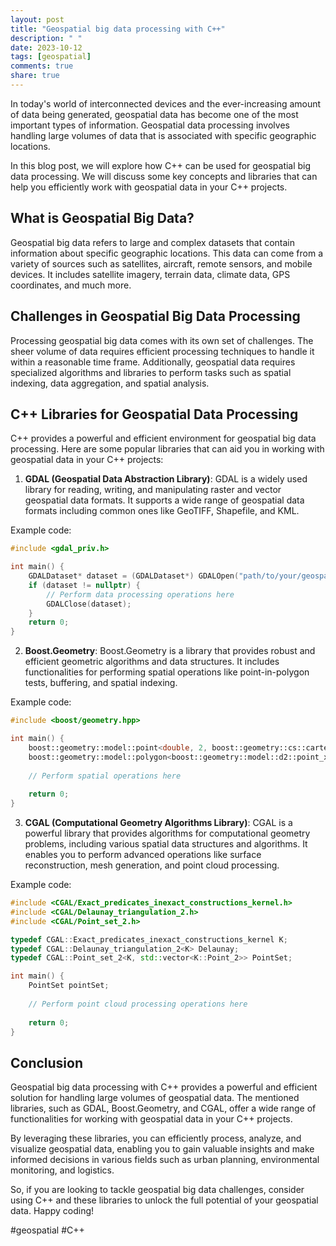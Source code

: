 ```yaml
---
layout: post
title: "Geospatial big data processing with C++"
description: " "
date: 2023-10-12
tags: [geospatial]
comments: true
share: true
---
```


In today's world of interconnected devices and the ever-increasing amount of data being generated, geospatial data has become one of the most important types of information. Geospatial data processing involves handling large volumes of data that is associated with specific geographic locations. 

In this blog post, we will explore how C++ can be used for geospatial big data processing. We will discuss some key concepts and libraries that can help you efficiently work with geospatial data in your C++ projects.

## What is Geospatial Big Data?

Geospatial big data refers to large and complex datasets that contain information about specific geographic locations. This data can come from a variety of sources such as satellites, aircraft, remote sensors, and mobile devices. It includes satellite imagery, terrain data, climate data, GPS coordinates, and much more.

## Challenges in Geospatial Big Data Processing

Processing geospatial big data comes with its own set of challenges. The sheer volume of data requires efficient processing techniques to handle it within a reasonable time frame. Additionally, geospatial data requires specialized algorithms and libraries to perform tasks such as spatial indexing, data aggregation, and spatial analysis.

## C++ Libraries for Geospatial Data Processing

C++ provides a powerful and efficient environment for geospatial big data processing. Here are some popular libraries that can aid you in working with geospatial data in your C++ projects:

1. **GDAL (Geospatial Data Abstraction Library)**: GDAL is a widely used library for reading, writing, and manipulating raster and vector geospatial data formats. It supports a wide range of geospatial data formats including common ones like GeoTIFF, Shapefile, and KML.

Example code:
```cpp
#include <gdal_priv.h>

int main() {
    GDALDataset* dataset = (GDALDataset*) GDALOpen("path/to/your/geospatial/data", GA_ReadOnly);
    if (dataset != nullptr) {
        // Perform data processing operations here
        GDALClose(dataset);
    }
    return 0;
}
```

2. **Boost.Geometry**: Boost.Geometry is a library that provides robust and efficient geometric algorithms and data structures. It includes functionalities for performing spatial operations like point-in-polygon tests, buffering, and spatial indexing.

Example code:
```cpp
#include <boost/geometry.hpp>

int main() {
    boost::geometry::model::point<double, 2, boost::geometry::cs::cartesian> point(0.0, 0.0);
    boost::geometry::model::polygon<boost::geometry::model::d2::point_xy<double>> polygon;
    
    // Perform spatial operations here
    
    return 0;
}
```

3. **CGAL (Computational Geometry Algorithms Library)**: CGAL is a powerful library that provides algorithms for computational geometry problems, including various spatial data structures and algorithms. It enables you to perform advanced operations like surface reconstruction, mesh generation, and point cloud processing.

Example code:
```cpp
#include <CGAL/Exact_predicates_inexact_constructions_kernel.h>
#include <CGAL/Delaunay_triangulation_2.h>
#include <CGAL/Point_set_2.h>

typedef CGAL::Exact_predicates_inexact_constructions_kernel K;
typedef CGAL::Delaunay_triangulation_2<K> Delaunay;
typedef CGAL::Point_set_2<K, std::vector<K::Point_2>> PointSet;

int main() {
    PointSet pointSet;
    
    // Perform point cloud processing operations here
    
    return 0;
}
```

## Conclusion

Geospatial big data processing with C++ provides a powerful and efficient solution for handling large volumes of geospatial data. The mentioned libraries, such as GDAL, Boost.Geometry, and CGAL, offer a wide range of functionalities for working with geospatial data in your C++ projects.

By leveraging these libraries, you can efficiently process, analyze, and visualize geospatial data, enabling you to gain valuable insights and make informed decisions in various fields such as urban planning, environmental monitoring, and logistics.

So, if you are looking to tackle geospatial big data challenges, consider using C++ and these libraries to unlock the full potential of your geospatial data. Happy coding!

#geospatial #C++